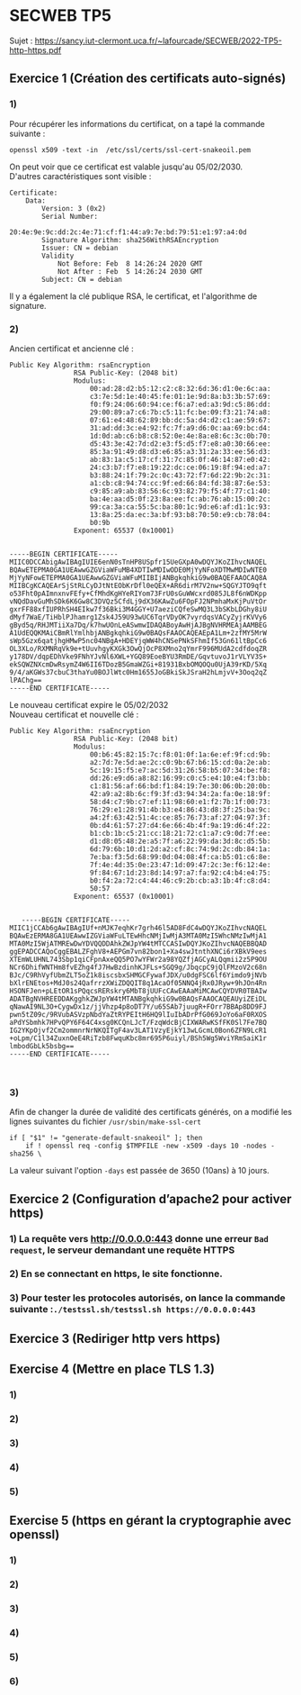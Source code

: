 # SECWEB TP5

Sujet : https://sancy.iut-clermont.uca.fr/~lafourcade/SECWEB/2022-TP5-http-https.pdf  

## Exercice 1 (Création des certificats auto-signés)

### 1)

Pour récupérer les informations du certificat, on a tapé la commande suivante :  
```
openssl x509 -text -in  /etc/ssl/certs/ssl-cert-snakeoil.pem
```

On peut voir que ce certificat est valable jusqu'au 05/02/2030.  
D'autres caractéristiques sont visible :

```
Certificate:  
    Data:  
        Version: 3 (0x2)  
        Serial Number:  
            20:4e:9e:9c:dd:2c:4e:71:cf:f1:44:a9:7e:bd:79:51:e1:97:a4:0d  
        Signature Algorithm: sha256WithRSAEncryption  
        Issuer: CN = debian  
        Validity  
            Not Before: Feb  8 14:26:24 2020 GMT  
            Not After : Feb  5 14:26:24 2030 GMT   
        Subject: CN = debian  
```

Il y a également la clé publique RSA, le certificat, et l'algorithme de signature.  

### 2)  

Ancien certificat et ancienne clé :  

```
Public Key Algorithm: rsaEncryption
                RSA Public-Key: (2048 bit)
                Modulus:
                    00:ad:28:d2:b5:12:c2:c8:32:6d:36:d1:0e:6c:aa:
                    c3:7e:5d:1e:40:45:fe:01:1e:9d:8a:b3:3b:57:69:
                    f0:f9:24:06:60:94:ce:f6:a7:ed:a3:9d:c5:86:dd:
                    29:00:89:a7:c6:7b:c5:11:fc:be:09:f3:21:74:a8:
                    07:61:e4:48:62:89:bb:dc:5a:d4:d2:c1:ae:59:67:
                    31:ad:dd:3c:e4:92:fc:7f:a9:d6:0c:aa:69:bc:d4:
                    1d:0d:ab:c6:b8:c8:52:0e:4e:8a:e8:6c:3c:0b:70:
                    d5:43:3e:42:7d:d2:e3:f5:d5:f7:e8:a0:30:66:ee:
                    85:3a:91:49:d8:d3:e6:85:a3:31:2a:33:ee:56:d3:
                    ab:83:1a:c5:17:cf:31:7c:85:0f:46:14:87:e0:42:
                    24:c3:b7:f7:e8:19:22:dc:ce:06:19:8f:94:ed:a7:
                    b3:88:24:1f:79:2c:0c:43:72:f7:6d:22:9b:2c:31:
                    a1:cb:c8:94:74:cc:9f:ed:66:84:fd:38:87:6e:53:
                    c9:85:a9:ab:83:56:6c:93:82:79:f5:4f:77:c1:40:
                    ba:4e:aa:d5:0f:23:8a:ee:fc:ab:76:ab:15:00:2c:
                    99:ca:3a:ca:55:5c:ba:80:1c:9d:e6:af:d1:1c:93:
                    13:8a:25:da:ec:3a:bf:93:b8:70:50:e9:cb:78:04:
                    b0:9b
                Exponent: 65537 (0x10001)


-----BEGIN CERTIFICATE-----
MIIC0DCCAbigAwIBAgIUIE6enN0sTnHP8USpfr15UeGXpA0wDQYJKoZIhvcNAQEL
BQAwETEPMA0GA1UEAwwGZGViaWFuMB4XDTIwMDIwODE0MjYyNFoXDTMwMDIwNTE0
MjYyNFowETEPMA0GA1UEAwwGZGViaWFuMIIBIjANBgkqhkiG9w0BAQEFAAOCAQ8A
MIIBCgKCAQEArSjStRLCyDJtNtEObKrDfl0eQEX+AR6dirM7V2nw+SQGYJTO9qft
o53Fht0pAImnxnvFEfy+CfMhdKgHYeRIYom73FrU0sGuWWcxrd085JL8f6nWDKpp
vNQdDavGuMhSDk6K6Gw8C3DVQz5CfdLj9dX36KAwZu6FOpFJ2NPmhaMxKjPuVtOr
gxrFF88xfIUPRhSH4EIkw7f36Bki3M4GGY+U7aeziCQfeSwMQ3L3bSKbLDGhy8iU
dMyf7WaE/TiHblPJhamrg1Zsk4J59U93wUC6TqrVDyOK7vyrdqsVACyZyjrKVVy6
gByd5q/RHJMTiiXa7Dq/k7hwUOnLeASwmwIDAQABoyAwHjAJBgNVHRMEAjAAMBEG
A1UdEQQKMAiCBmRlYmlhbjANBgkqhkiG9w0BAQsFAAOCAQEAEpA1Lm+2zfMY5MrW
sWp5Gzx6qatjhgHMwP5nc04NBgA+HDEYjqWW4hCNSePNkSFhmIf53Gn61ltBpCc6
OL3XLo/RXMNRqVk9e+tUuvhgyKXGk3OwQjOcP8XMno2qYmrF996MUdA2cdfdoqZR
y178DV/dqpEDhVke9FNhYJvNl6XWL+YGQ89EoeBYU3RmDE/GqvtuvoJ1rVLYV3S+
ekSQWZNXcmDwRsymZ4W6II6TDozB5GmaWZGi+81931BxbOMQOQu0UjA39rKD/5Xq
9/4/aKGWs37cbuC3thaYu0BOJlWtc0Hm1655JoGBkiSkJSraH2hLmjvV+3Ooq2qZ
lPAChg==
-----END CERTIFICATE-----
```

Le nouveau certificat expire le 05/02/2032  
Nouveau certificat et nouvelle clé :  

```
Public Key Algorithm: rsaEncryption
                RSA Public-Key: (2048 bit)
                Modulus:
                    00:b6:45:82:15:7c:f8:01:0f:1a:6e:ef:9f:cd:9b:
                    a2:7d:7e:5d:ae:2c:c0:9b:67:b6:15:cd:0a:2e:ab:
                    5c:19:15:f5:e7:ac:5d:31:26:58:b5:07:34:be:f8:
                    dd:26:e9:d6:a8:82:16:99:c0:c5:e4:10:e4:f3:bb:
                    c1:81:56:af:66:bd:f1:84:19:7e:30:06:0b:20:0b:
                    42:a9:a2:8b:6c:f9:3f:d3:94:34:2a:fa:0e:18:9f:
                    58:d4:c7:9b:c7:ef:11:98:60:e1:f2:7b:1f:00:73:
                    76:29:e1:28:91:4b:b3:e4:86:43:d8:3f:25:ba:9c:
                    a4:2f:63:42:51:4c:ce:85:76:73:af:27:04:97:3f:
                    0b:d4:61:57:27:d4:6e:66:4b:4f:9a:19:d6:4f:22:
                    b1:cb:1b:c5:21:cc:18:21:72:c1:a7:c9:0d:7f:ee:
                    d1:d8:05:48:2e:a5:7f:a6:22:99:da:3d:8c:d5:5b:
                    6d:79:6b:10:d1:2d:a2:cf:8c:74:9d:2c:db:84:1a:
                    7e:ba:f3:5d:68:99:0d:04:08:4f:ca:b5:01:c6:8e:
                    7f:4e:4d:35:0e:23:47:1d:09:47:2c:3e:f6:12:4e:
                    9f:84:67:1d:23:8d:14:97:a7:fa:92:c4:b4:e4:75:
                    b0:f4:2a:72:c4:44:46:c9:2b:cb:a3:1b:4f:c8:d4:
                    50:57
                Exponent: 65537 (0x10001)
                
   
   -----BEGIN CERTIFICATE-----
MIIC1jCCAb6gAwIBAgIUf+nMJK7eqhKr7grh46l5AD8FdC4wDQYJKoZIhvcNAQEL
BQAwEzERMA8GA1UEAwwIZGViaWFuLTEwHhcNMjIwMjA3MTA0MzI5WhcNMzIwMjA1
MTA0MzI5WjATMREwDwYDVQQDDAhkZWJpYW4tMTCCASIwDQYJKoZIhvcNAQEBBQAD
ggEPADCCAQoCggEBALZFghV8+AEPGm7vn82bon1+Xa4swJtnthXNCi6rXBkV9ees
XTEmWLUHNL743Sbp1qiCFpnAxeQQ5PO7wYFWr2a98YQZfjAGCyALQqmii2z5P9OU
NCr6DhifWNTHm8fvEZhg4fJ7HwBzdinhKJFLs+SGQ9g/JbqcpC9jQlFMzoV2c68n
BJc/C9RhVyfUbmZLT5oZ1k8iscsbxSHMGCFywafJDX/u0dgFSC6lf6Yimdo9jNVb
bXlrENEtos+MdJ0s24QafrrzXWiZDQQIT8q1AcaOf05NNQ4jRx0JRyw+9hJOn4Rn
HSONFJen+pLEtOR1sPQqcsRERskry6MbT8jUUFcCAwEAAaMiMCAwCQYDVR0TBAIw
ADATBgNVHREEDDAKgghkZWJpYW4tMTANBgkqhkiG9w0BAQsFAAOCAQEAUyiZEiDL
qNawAI9NL3O+CygwDx1z/jjVhzp4p8oDT7Y/u65SAb7juugR+FOrr7BBAp8DD9FJ
pwn5tZ09c/9RVubASVzpNbdYaZtRYPEItH6HQ9lIuIbADrPfG069JoYo6aF0RXOS
aPdYSbmhk7HPvQPY6F64C4xsg0KCQnLJcT/FzqWdcBjCIXWARwKSfFK0Sl7Fe7BQ
IG2YKpOjvf2Cm2ommnrNrNKQITgF4av3LAT1VzyEjkY13wLGcmL0Bon6ZFN9LcR1
+oLpm/C1l34ZuxnOeE4RiTzb8FwquKbc8mr695P6uiyl/BSh5Wg5WviYRmSaiK1r
lmbodGbLk5bsbg==
-----END CERTIFICATE-----

                
```


### 3)

Afin de changer la durée de validité des certificats générés, on a modifié les lignes suivantes du fichier ```/usr/sbin/make-ssl-cert```
```
if [ "$1" != "generate-default-snakeoil" ]; then
    if ! openssl req -config $TMPFILE -new -x509 -days 10 -nodes -sha256 \
```
La valeur suivant l'option ```-days``` est passée de 3650 (10ans) à 10 jours.  

## Exercice 2 (Configuration d’apache2 pour activer https)

### 1) La requête vers http://0.0.0.0:443 donne une erreur ```Bad request```, le serveur demandant une requête HTTPS

### 2) En se connectant en https, le site fonctionne.

### 3) Pour tester les protocoles autorisés, on lance la commande suivante :```./testssl.sh/testssl.sh https://0.0.0.0:443```

## Exercice 3 (Rediriger http vers https)

## Exercise 4 (Mettre en place TLS 1.3)

### 1)

### 2)

### 3)

### 4)

### 5)

## Exercise 5 (https en gérant la cryptographie avec openssl)

### 1)

### 2)

### 3)

### 4)

### 5)

### 6)

